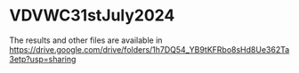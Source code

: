 # VDVWC31stJuly2024

The results and other files are available in 
https://drive.google.com/drive/folders/1h7DQ54_YB9tKFRbo8sHd8Ue362Ta3etp?usp=sharing
